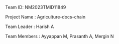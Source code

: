 Team ID: NM2023TMID11849

Project Name : Agriculture-docs-chain

Team Leader : Harish A

Team Members : Ayyappan M, Prasanth A, Mergin N

